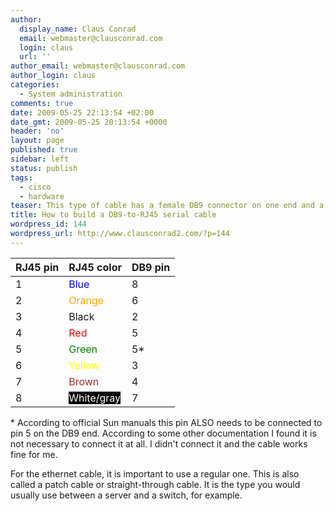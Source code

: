 ```yaml
---
author:
  display_name: Claus Conrad
  email: webmaster@clausconrad.com
  login: claus
  url: ''
author_email: webmaster@clausconrad.com
author_login: claus
categories:
  - System administration
comments: true
date: 2009-05-25 22:13:54 +02:00
date_gmt: 2009-05-25 20:13:54 +0000
header: 'no'
layout: page
published: true
sidebar: left
status: publish
tags:
  - cisco
  - hardware
teaser: This type of cable has a female DB9 connector on one end and a male RJ45 plug on the other. It is used to connect to the serial console of older Cisco devices and Sun gear, among others.
title: How to build a DB9-to-RJ45 serial cable
wordpress_id: 144
wordpress_url: http://www.clausconrad2.com/?p=144
---
```

| RJ45 pin | RJ45 color | DB9 pin |
| --- | --- | --- |
| 1 | <span style="color: Blue">Blue</span> | 8 |
| 2 | <span style="color: Orange">Orange</span> | 6 |
| 3 | Black | 2 |
| 4 | <span style="color: Red">Red</span> | 5 |
| 5 | <span style="color: Green">Green</span> | 5* |
| 6 | <span style="color: Yellow">Yellow</span> | 3 |
| 7 | <span style="color: Brown">Brown</span> | 4 |
| 8 | <span style="color: White; background-color: Black">White/gray</span> | 7 |

\* According to official Sun manuals this pin ALSO needs to be connected to pin 5 on the DB9 end. According to some other documentation I found it is not necessary to connect it at all. I didn't connect it and the cable works fine for me.

For the ethernet cable, it is important to use a regular one. This is also called a patch cable or straight-through cable. It is the type you would usually use between a server and a switch, for example.
